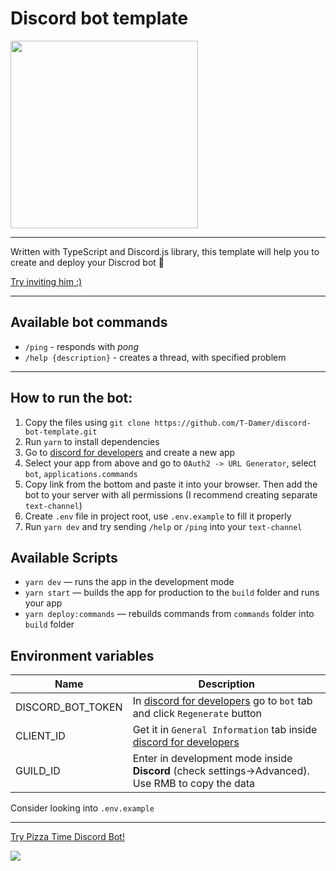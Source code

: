 # Discord bot template

<img src="https://user-images.githubusercontent.com/49658988/146060134-e174115a-75f3-4b9e-922d-a76be3606b40.png" height="300px" width="300px" />

---

Written with TypeScript and Discord.js library, this template will help you to create and deploy your Discrod bot 🤖

[Try inviting him :)](https://discord.com/api/oauth2/authorize?client_id=928264902181789806&permissions=0&scope=bot%20applications.commands)

---

## Available bot commands

- `/ping` - responds with _pong_
- `/help {description}` - creates a thread, with specified problem

---

## How to run the bot:

1. Copy the files using `git clone https://github.com/T-Damer/discord-bot-template.git`
2. Run `yarn` to install dependencies
3. Go to [discord for developers](discordDevs) and create a new app
4. Select your app from above and go to `OAuth2 -> URL Generator`, select `bot`, `applications.commands`
5. Copy link from the bottom and paste it into your browser. Then add the bot to your server with all permissions (I recommend creating separate `text-channel`)
6. Create `.env` file in project root, use `.env.example` to fill it properly
7. Run `yarn dev` and try sending `/help` or `/ping` into your `text-channel`

## Available Scripts

- `yarn dev` — runs the app in the development mode
- `yarn start` — builds the app for production to the `build` folder and runs your app
- `yarn deploy:commands` — rebuilds commands from `commands` folder into `build` folder

## Environment variables

| Name              | Description                                                                                       |
| ----------------- | ------------------------------------------------------------------------------------------------- |
| DISCORD_BOT_TOKEN | In [discord for developers](discorddevs) go to `bot` tab and click `Regenerate` button            |
| CLIENT_ID         | Get it in `General Information` tab inside [discord for developers](discorddevs)                  |
| GUILD_ID          | Enter in development mode inside **Discord** (check settings->Advanced). Use RMB to copy the data |

Consider looking into `.env.example`

---

<a href="https://discord.com/api/oauth2/authorize?client_id=919657986639687710&permissions=380104608768&scope=applications.commands%20bot">Try Pizza Time Discord Bot!</a>

<a href="https://www.buymeacoffee.com/tdamer"><img src="https://img.buymeacoffee.com/button-api/?text=Support me with a coffee&emoji=☕️&slug=tdamer&button_colour=ffcc33&font_colour=000&font_family=Lato&outline_colour=000&coffee_colour=000"></a>

[discorddevs]: https://discord.com/developers
